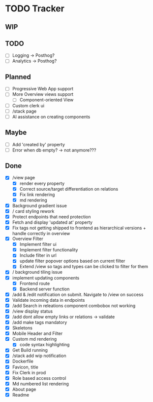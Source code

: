 # TODO Tracker

## WIP

## TODO

- [ ] Logging -> Posthog?
- [ ] Analytics -> Posthog?

## Planned

- [ ] Progressive Web App support
- [ ] More Overview views support
  - [ ] Component-oriented View
- [ ] Custom clerk ui
- [ ] /stack page
- [ ] AI assistance on creating components

## Maybe

- [ ] Add 'created by' property
- [ ] Error when db empty? -> not anymore???

## Done

- [x] /view page
  - [x] render every property
  - [x] Correct source/target differentiation on relations
  - [x] Fix link rendering
  - [x] md rendering
- [x] Background gradient issue
- [x] / card styling rework
- [x] Protect endpoints that need protection
- [x] Fetch and display 'updated at' property
- [x] Fix tags not getting shipped to frontend as hierarchical versions + handle
      correctly in overview
- [x] Overview Filter
  - [x] Implement filter ui
  - [x] Implement filter functionality
  - [x] Include filter in url
  - [x] update filter popover options based on current filter
  - [x] Extend /view so tags and types can be clicked to filter for them
- [x] / background tiling issue
- [x] implement updating components
  - [x] Frontend route
  - [x] Backend server function
- [x] /add & /edit notification on submit. Navigate to /view on success
- [x] Validate incoming data in endpoints
- [x] /add Search in releations component combobox not working
- [x] /view display status
- [x] /add dont allow empty links or relations -> validate
- [x] /add make tags mandatory
- [x] Skeletons
- [x] Mobile Header and Filter
- [x] Custom md rendering
  - [x] code syntax highlighting
- [x] Get Build running
- [x] /stack add wip notification
- [x] Dockerfile
- [x] Favicon, title
- [x] Fix Clerk in prod
- [x] Role based access control
- [x] Md numbered list rendering
- [x] About page
- [x] Readme

